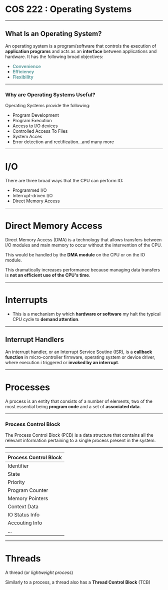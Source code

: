 <!-- $theme: gaia
template:gaia-->

COS 222 : Operating Systems
===

---

<!-- template: default -->

## What Is an Operating System?

An operating system is a program/software that controls the execution of **application programs** and acts as an **interface** between applications and hardware. It has the following broad objectives:

- <span style="color:cadetblue">**Convenience**
- <span style="color:cadetblue">**Efficiency**
- <span style="color:cadetblue">**Flexibility**

---

### Why are Operating Systems Useful?

Operating Systems provide the following:

- Program Development
- Program Execution
- Access to I/O devices
- Controlled Access To Files
- System Acces
- Error detection and rectification...and many more

---

# I/O

There are three broad ways that the CPU can perform IO:

- Programmed I/O
- Interrupt-driven I/O
- Direct Memory Access

---


# Direct Memory Access

Direct Memory Access (DMA) is a technology that allows transfers between I/O modules and main memory to occur without the intervention of the CPU.

This would be handled by the **DMA module** on the CPU or on the IO module.

This dramatically increases performance because managing data transfers is **not an efficient use of the CPU's time**.

---

# Interrupts

- This is a mechanism by which **hardware or software** my halt the typical CPU cycle to **demand attention**.

---

## Interrupt Handlers

An interrupt handler, or an Interrupt Service Soutine (ISR), is a **callback function**  in micro-controller firmware, operating system or device driver, where execution i triggered or **invoked by an interrupt**.

---

# Processes

A process is an entity that consists of a number of elements, two of the most essential being **program code**  and a set of **associated data**.

---

### Process Control Block

The Process Control Block (PCB) is a data structure that contains all the relevant information pertaining to a single process present in the system.

---

<div align="center">

| Process Control Block |
|        ---            | 
|     Identifier        |
|       State           |
|      Priority         |
|   Program Counter     |
|   Memory Pointers     |
|    Context Data       |
|   IO Status Info      | 
|   Accouting Info      |
|        ...            | 
</div>


---

# Threads

A thread (or *lightweight process*)

Similarly to a process, a thread also has a **Thread Control Block** (TCB)